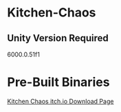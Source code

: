 # Kitchen-Chaos

## Unity Version Required
6000.0.51f1

# Pre-Built Binaries
[Kitchen Chaos itch.io Download Page](https://blackmagezeraf.itch.io/kitchen-chaos)
